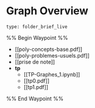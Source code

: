 # Graph Overview
 
```ccard
type: folder_brief_live
```
 
%% Begin Waypoint %%
- [[poly-concepts-base.pdf]]
- [[poly-problemes-usuels.pdf]]
- [[prise de note]]
- **tp**
	- [[TP-Graphes_1.ipynb]]
	- [[tp0.pdf]]
	- [[tp1.pdf]]

%% End Waypoint %%
